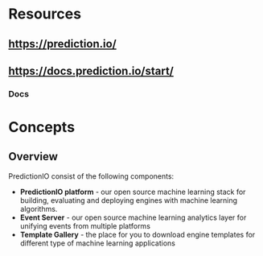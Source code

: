 # Resources
## https://prediction.io/
## https://docs.prediction.io/start/
### Docs
# Concepts
<h2 id="overview" class="header-anchors">Overview</h2><p>PredictionIO consist of the following components:</p><ul><li><strong>PredictionIO platform</strong>&#xA0;- our open source machine learning stack for building, evaluating and deploying engines with machine learning algorithms.</li><li><strong>Event Server</strong>&#xA0;- our open source machine learning analytics layer for unifying events from multiple platforms</li><li><strong>Template Gallery</strong>&#xA0;- the place for you to download engine templates for different type of machine learning applications</li></ul>
